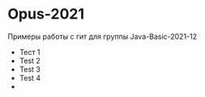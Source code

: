 # Opus-2021

Примеры работы с гит для группы Java-Basic-2021-12
- Тест 1
- Test 2
- Test 3
- Test 4
- 
